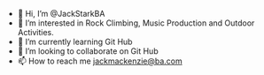 - 👋 Hi, I’m @JackStarkBA
- 👀 I’m interested in Rock Climbing, Music Production and Outdoor Activities. 
- 🌱 I’m currently learning Git Hub
- 💞️ I’m looking to collaborate on Git Hub
- 📫 How to reach me jackmackenzie@ba.com

<!---
JackStarkBA/JackStarkBA is a ✨ special ✨ repository because its `README.md` (this file) appears on your GitHub profile.
You can click the Preview link to take a look at your changes.

--->
